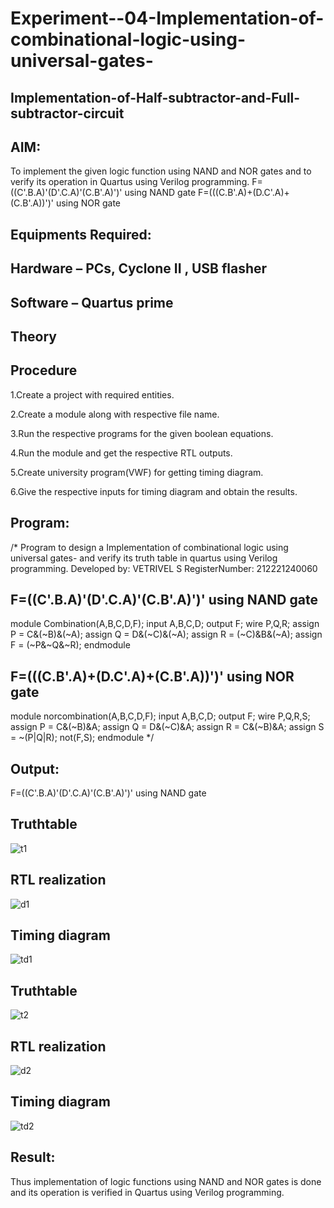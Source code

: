 # Experiment--04-Implementation-of-combinational-logic-using-universal-gates-
 ## Implementation-of-Half-subtractor-and-Full-subtractor-circuit
## AIM:
To implement the given logic function using NAND and NOR gates and to verify its operation in Quartus using Verilog programming.
F=((C'.B.A)'(D'.C.A)'(C.B'.A)')' using NAND gate
F=(((C.B'.A)+(D.C'.A)+(C.B'.A))')' using NOR gate


## Equipments Required:
## Hardware – PCs, Cyclone II , USB flasher
## Software – Quartus prime
## Theory

## Procedure

1.Create a project with required entities.

2.Create a module along with respective file name.

3.Run the respective programs for the given boolean equations.

4.Run the module and get the respective RTL outputs.

5.Create university program(VWF) for getting timing diagram.

6.Give the respective inputs for timing diagram and obtain the results.


## Program:
/*
Program to design a Implementation of combinational logic using universal gates-  and verify its truth table in quartus using Verilog programming.
Developed by: VETRIVEL S
RegisterNumber:  212221240060

## F=((C'.B.A)'(D'.C.A)'(C.B'.A)')' using NAND gate

module Combination(A,B,C,D,F);
input A,B,C,D;
output F;
wire P,Q,R;
assign P = C&(~B)&(~A);
assign Q = D&(~C)&(~A);
assign R = (~C)&B&(~A);
assign F = (~P&~Q&~R);
endmodule

## F=(((C.B'.A)+(D.C'.A)+(C.B'.A))')' using NOR gate

module norcombination(A,B,C,D,F);
input A,B,C,D;
output F;
wire P,Q,R,S;
assign P = C&(~B)&A;
assign Q = D&(~C)&A;
assign R = C&(~B)&A;
assign S = ~(P|Q|R);
not(F,S);
endmodule 
*/

## Output:
F=((C'.B.A)'(D'.C.A)'(C.B'.A)')' using NAND gate
## Truthtable
![t1](https://user-images.githubusercontent.com/95363138/167691146-fac95c73-4cbd-47f4-a627-cddebb0ce75f.png)
##  RTL realization
![d1](https://user-images.githubusercontent.com/95363138/167691183-aee7d0c8-5da6-4b1b-aaa3-81cbf6650318.png)
## Timing diagram 
![td1](https://user-images.githubusercontent.com/95363138/167691207-9c9ea46b-ffd5-4096-bb66-7ff4d3a30fe6.png)
## Truthtable
![t2](https://user-images.githubusercontent.com/95363138/167691277-59432976-237b-4886-9c9f-f56b86a6734d.png)
## RTL realization
![d2](https://user-images.githubusercontent.com/95363138/167691357-53a3ea5b-fa44-461d-92ae-4ee2805b89a6.png)
## Timing diagram
![td2](https://user-images.githubusercontent.com/95363138/167691445-c0598963-6741-4315-9c1b-91a38e488323.png)
## Result:
 Thus implementation of logic functions using NAND and NOR gates is done and its operation is verified in Quartus using Verilog programming.
